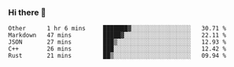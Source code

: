 ### Hi there 👋

<!--
**WShiBin/WShiBin** is a ✨ _special_ ✨ repository because its `README.md` (this file) appears on your GitHub profile.

Here are some ideas to get you started:

- 🔭 I’m currently working on ...
- 🌱 I’m currently learning ...
- 👯 I’m looking to collaborate on ...
- 🤔 I’m looking for help with ...
- 💬 Ask me about ...
- 📫 How to reach me: ...
- 😄 Pronouns: ...
- ⚡ Fun fact: ...
-->

<!--START_SECTION:waka-->
```text
Other      1 hr 6 mins     ███████▓░░░░░░░░░░░░░░░░░   30.71 % 
Markdown   47 mins         █████▓░░░░░░░░░░░░░░░░░░░   22.11 % 
JSON       27 mins         ███▒░░░░░░░░░░░░░░░░░░░░░   12.93 % 
C++        26 mins         ███░░░░░░░░░░░░░░░░░░░░░░   12.42 % 
Rust       21 mins         ██▒░░░░░░░░░░░░░░░░░░░░░░   09.94 % 
```
<!--END_SECTION:waka-->
